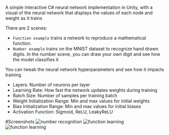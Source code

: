 A simple interactive C# neural network implementation in Unity, with a visual of the neural network that displays the values of each node and weight as it trains

There are 2 scenes:
- `Function example` trains a network to reproduce a mathematical function.
- `Number example` trains on the MNIST dataset to recognize hand drawn digits.
In the number scene, you can draw your own digit and see how the model classifies it

You can tweak the neural network hyperparameters and see how it impacts training
- Layers: Number of neurons per layer
- Learning Rate: How fast the network updates weights during training
- Batch Size: Number of samples per training batch
- Weight Initialization Range: Min and max values for initial weights
- Bias Initialization Range: Min and max values for initial biases
- Activation Function: Sigmoid, ReLU, LeakyReLU

#Screenshots
![number recognition](https://raw.githubusercontent.com/maksymilllllllllllllian/simple-unity-neural-network/master/numbers.png)
![function learning](https://raw.githubusercontent.com/maksymilllllllllllllian/simple-unity-neural-network/master/function2.png)
![function learning](https://raw.githubusercontent.com/maksymilllllllllllllian/simple-unity-neural-network/master/function.png)
